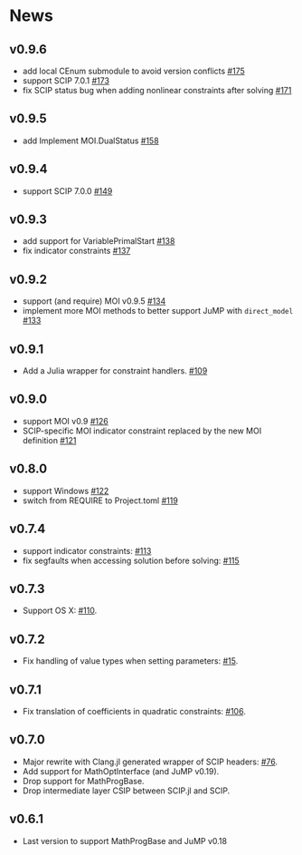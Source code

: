 # News

## v0.9.6

- add local CEnum submodule to avoid version conflicts [#175](https://github.com/SCIP-Interfaces/SCIP.jl/pull/175)
- support SCIP 7.0.1 [#173](https://github.com/SCIP-Interfaces/SCIP.jl/pull/173)
- fix SCIP status bug when adding nonlinear constraints after solving [#171](https://github.com/SCIP-Interfaces/SCIP.jl/pull/171)

## v0.9.5

- add Implement MOI.DualStatus [#158](https://github.com/SCIP-Interfaces/SCIP.jl/pull/158)

## v0.9.4

- support SCIP 7.0.0 [#149](https://github.com/SCIP-Interfaces/SCIP.jl/pull/149)

## v0.9.3

- add support for VariablePrimalStart [#138](https://github.com/SCIP-Interfaces/SCIP.jl/pull/138)
- fix indicator constraints [#137](https://github.com/SCIP-Interfaces/SCIP.jl/pull/137)

## v0.9.2

- support (and require) MOI v0.9.5 [#134](https://github.com/SCIP-Interfaces/SCIP.jl/pull/134)
- implement more MOI methods to better support JuMP with `direct_model` [#133](https://github.com/SCIP-Interfaces/SCIP.jl/pull/133)

## v0.9.1

- Add a Julia wrapper for constraint handlers. [#109](https://github.com/SCIP-Interfaces/SCIP.jl/pull/109)

## v0.9.0

- support MOI v0.9 [#126](https://github.com/SCIP-Interfaces/SCIP.jl/pull/126)
- SCIP-specific MOI indicator constraint replaced by the new MOI definition [#121](https://github.com/SCIP-Interfaces/SCIP.jl/pull/121)

## v0.8.0

- support Windows [#122](https://github.com/SCIP-Interfaces/SCIP.jl/pull/122)
- switch from REQUIRE to Project.toml [#119](https://github.com/SCIP-Interfaces/SCIP.jl/pull/119)

## v0.7.4

- support indicator constraints: [#113](https://github.com/SCIP-Interfaces/SCIP.jl/pull/113)
- fix segfaults when accessing solution before solving: [#115](https://github.com/SCIP-Interfaces/SCIP.jl/pull/115)

## v0.7.3

- Support OS X: [#110](https://github.com/SCIP-Interfaces/SCIP.jl/issues/110).

## v0.7.2

- Fix handling of value types when setting parameters:
  [#15](https://github.com/SCIP-Interfaces/SCIP.jl/issues/15).

## v0.7.1

- Fix translation of coefficients in quadratic constraints:
  [#106](https://github.com/SCIP-Interfaces/SCIP.jl/issues/106).

## v0.7.0

- Major rewrite with Clang.jl generated wrapper of SCIP headers:
  [#76](https://github.com/SCIP-Interfaces/SCIP.jl/pull/76).
- Add support for MathOptInterface (and JuMP v0.19).
- Drop support for MathProgBase.
- Drop intermediate layer CSIP between SCIP.jl and SCIP.

## v0.6.1

- Last version to support MathProgBase and JuMP v0.18

